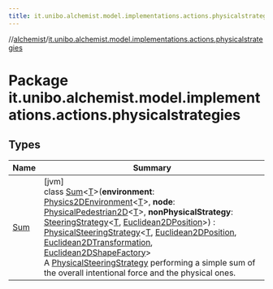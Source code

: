 ```yaml
---
title: it.unibo.alchemist.model.implementations.actions.physicalstrategies
---
```

//[alchemist](../../index.html)/[it.unibo.alchemist.model.implementations.actions.physicalstrategies](index.html)



# Package it.unibo.alchemist.model.implementations.actions.physicalstrategies



## Types


| Name | Summary |
|---|---|
| [Sum](-sum/index.html) | [jvm]<br>class [Sum](-sum/index.html)<[T](-sum/index.html)>(**environment**: [Physics2DEnvironment](../it.unibo.alchemist.model.interfaces.environments/-physics2-d-environment/index.html)<[T](-sum/index.html)>, **node**: [PhysicalPedestrian2D](../it.unibo.alchemist.model.interfaces/-physical-pedestrian2-d/index.html)<[T](-sum/index.html)>, **nonPhysicalStrategy**: [SteeringStrategy](../it.unibo.alchemist.model.interfaces/-steering-strategy/index.html)<[T](-sum/index.html), [Euclidean2DPosition](../it.unibo.alchemist.model.implementations.positions/-euclidean2-d-position/index.html)>) : [PhysicalSteeringStrategy](../it.unibo.alchemist.model.interfaces/-physical-steering-strategy/index.html)<[T](-sum/index.html), [Euclidean2DPosition](../it.unibo.alchemist.model.implementations.positions/-euclidean2-d-position/index.html), [Euclidean2DTransformation](../it.unibo.alchemist.model.interfaces.geometry.euclidean2d/-euclidean2-d-transformation/index.html), [Euclidean2DShapeFactory](../it.unibo.alchemist.model.interfaces.geometry.euclidean2d/-euclidean2-d-shape-factory/index.html)> <br>A [PhysicalSteeringStrategy](../it.unibo.alchemist.model.interfaces/-physical-steering-strategy/index.html) performing a simple sum of the overall intentional force and the physical ones. |

